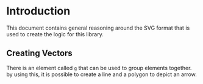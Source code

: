 # Introduction

This document contains general reasoning around the SVG format that is used to create the logic for this library.

## Creating Vectors

There is an element called `g` that can be used to group elements together. by using this, it is possible to create a line and a polygon to depict an arrow.
